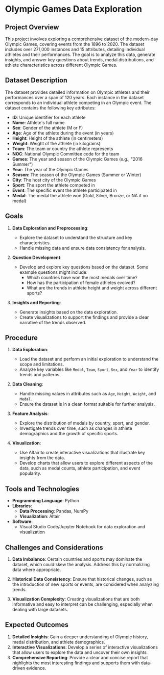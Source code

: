 # Olympic Games Data Exploration

## Project Overview

This project involves exploring a comprehensive dataset of the modern-day Olympic Games, covering events from the 1896 to 2020. The dataset includes over 271,000 instances and 15 attributes, detailing individual athletes and their performances. The goal is to analyze this data, generate insights, and answer key questions about trends, medal distributions, and athlete characteristics across different Olympic Games.

## Dataset Description

The dataset provides detailed information on Olympic athletes and their performances over a span of 120 years. Each instance in the dataset corresponds to an individual athlete competing in an Olympic event. The dataset contains the following key attributes:

- **ID**: Unique identifier for each athlete
- **Name**: Athlete's full name
- **Sex**: Gender of the athlete (M or F)
- **Age**: Age of the athlete during the event (in years)
- **Height**: Height of the athlete (in centimeters)
- **Weight**: Weight of the athlete (in kilograms)
- **Team**: The team or country the athlete represents
- **NOC**: National Olympic Committee code for the team
- **Games**: The year and season of the Olympic Games (e.g., "2016 Summer")
- **Year**: The year of the Olympic Games
- **Season**: The season of the Olympic Games (Summer or Winter)
- **City**: The host city of the Olympic Games
- **Sport**: The sport the athlete competed in
- **Event**: The specific event the athlete participated in
- **Medal**: The medal the athlete won (Gold, Silver, Bronze, or NA if no medal)

## Goals

1. **Data Exploration and Preprocessing**: 
   - Explore the dataset to understand the structure and key characteristics.
   - Handle missing data and ensure data consistency for analysis.

2. **Question Development**:
   - Develop and explore key questions based on the dataset. Some example questions might include:
     - Which countries have won the most medals over time?
     - How has the participation of female athletes evolved?
     - What are the trends in athlete height and weight across different sports?

3. **Insights and Reporting**:
   - Generate insights based on the data exploration.
   - Create visualizations to support the findings and provide a clear narrative of the trends observed.

## Procedure

1. **Data Exploration**:
   - Load the dataset and perform an initial exploration to understand the scope and limitations.
   - Analyze key variables like `Medal`, `Team`, `Sport`, `Sex`, and `Year` to identify trends and patterns.

2. **Data Cleaning**:
   - Handle missing values in attributes such as `Age`, `Height`, `Weight`, and `Medal`.
   - Ensure the dataset is in a clean format suitable for further analysis.

3. **Feature Analysis**:
   - Explore the distribution of medals by country, sport, and gender.
   - Investigate trends over time, such as changes in athlete demographics and the growth of specific sports.

4. **Visualization**:
   - Use Altair to create interactive visualizations that illustrate key insights from the data.
   - Develop charts that allow users to explore different aspects of the data, such as medal counts, athlete participation, and event popularity.

## Tools and Technologies

- **Programming Language**: Python 
- **Libraries**:
  - **Data Processing**: Pandas, NumPy
  - **Visualization**: Altair
- **Software**:
  - Visual Studio Code/Jupyter Notebook for data exploration and visualization

## Challenges and Considerations

1. **Data Imbalance**: Certain countries and sports may dominate the dataset, which could skew the analysis. Address this by normalizing data where appropriate.

2. **Historical Data Consistency**: Ensure that historical changes, such as the introduction of new sports or events, are considered when analyzing trends.

3. **Visualization Complexity**: Creating visualizations that are both informative and easy to interpret can be challenging, especially when dealing with large datasets.

## Expected Outcomes

1. **Detailed Insights**: Gain a deeper understanding of Olympic history, medal distribution, and athlete demographics.
2. **Interactive Visualizations**: Develop a series of interactive visualizations that allow users to explore the data and uncover their own insights.
3. **Comprehensive Reporting**: Provide a clear and concise report that highlights the most interesting findings and supports them with data-driven evidence.


